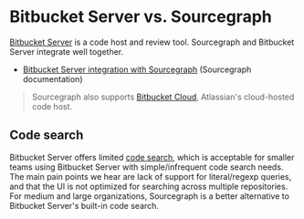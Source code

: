 # Bitbucket Server vs. Sourcegraph

[Bitbucket Server](https://github.com) is a code host and review tool. Sourcegraph and Bitbucket Server integrate well together.

- [Bitbucket Server integration with Sourcegraph](https://docs.sourcegraph.com/integration/bitbucket_server) (Sourcegraph documentation)

> Sourcegraph also supports [Bitbucket Cloud](bitbucket_cloud_vs_sourcegraph.md), Atlassian's cloud-hosted code host.

## Code search

Bitbucket Server offers limited [code search](https://confluence.atlassian.com/bitbucketserver/search-for-code-in-bitbucket-server-814204781.html), which is acceptable for smaller teams using Bitbucket Server with simple/infrequent code search needs. The main pain points we hear are lack of support for literal/regexp queries, and that the UI is not optimized for searching across multiple repositories. For medium and large organizations, Sourcegraph is a better alternative to Bitbucket Server's built-in code search.
